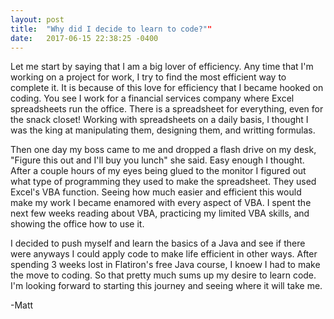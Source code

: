 ```yaml
---
layout: post
title:  "Why did I decide to learn to code?""
date:   2017-06-15 22:38:25 -0400
---
```



Let me start by saying that I am a big lover of efficiency. Any time that I'm working on a project for work, I try to find the most efficient way to complete it. It is because of this love for efficiency that I became hooked on coding. You see I work for a financial services company where Excel spreadsheets run the office. There is a spreadsheet for everything, even for the snack closet! Working with spreadsheets on a daily basis, I thought I was the king at manipulating them, designing them, and writting formulas. 

Then one day my boss came to me and dropped a flash drive on my desk, "Figure this out and I'll buy you lunch" she said. Easy enough I thought. After a couple hours of my eyes being glued to the monitor I figured out what type of programming they used to make the spreadsheet. They used Excel's VBA function. Seeing how much easier and efficient this would make my work I became enamored with every aspect of VBA. I spent the next few weeks reading about VBA, practicing my limited VBA skills, and showing the office how to use it. 

I decided to push myself and learn the basics of a Java and see if there were anyways I could apply code to make life efficient in other ways. After spending 3 weeks lost in Flatiron's free Java course, I knoew I had to make the move to coding. So that pretty much sums up my desire to learn code. I'm looking forward to starting this journey and seeing where it will take me.

-Matt


